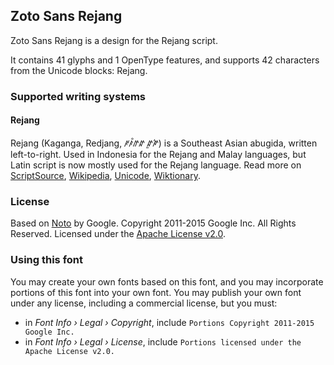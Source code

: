 
## Zoto Sans Rejang

Zoto Sans Rejang is a design for the Rejang script.

It contains 41 glyphs and 1 OpenType features, and supports 42 characters from the Unicode blocks: Rejang.


### Supported writing systems


#### Rejang

Rejang (Kaganga, Redjang, ꥆꤰ꥓ꤼꤽ ꤽꥍꤺꥏ) is a Southeast Asian abugida, written left-to-right. Used in Indonesia for the Rejang and Malay languages, but Latin script is now mostly used for the Rejang language. Read more on [ScriptSource](https://scriptsource.org/scr/Rjng), [Wikipedia](https://en.wikipedia.org/wiki/ISO_15924:Rjng), [Unicode](https://www.unicode.org/versions/Unicode13.0.0/ch17.pdf#G27208), [Wiktionary](https://en.wiktionary.org/wiki/Category:Rejang_script).


### License

Based on [Noto](https://github.com/notofonts) by Google. Copyright 2011-2015 Google Inc. All Rights Reserved. Licensed under the [Apache License v2.0](https://www.apache.org/licenses/LICENSE-2.0.txt).

### Using this font

You may create your own fonts based on this font, and you may incorporate portions of this font into your own font. You may publish your own font under any license, including a commercial license, but you must:

- in _Font Info › Legal › Copyright_, include `Portions Copyright 2011-2015 Google Inc.`
- in _Font Info › Legal › License_, include `Portions licensed under the Apache License v2.0.`
